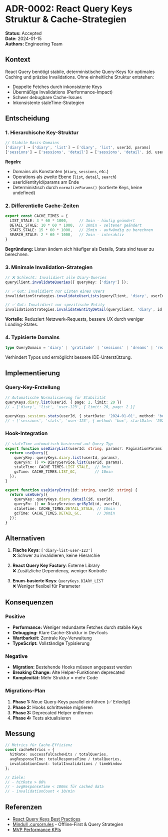 # ADR-0002: React Query Keys Struktur & Cache-Strategien

**Status:** Accepted  
**Date:** 2024-01-15  
**Authors:** Engineering Team  

## Kontext

React Query benötigt stabile, deterministische Query-Keys für optimales Caching und präzise Invalidations. Ohne einheitliche Struktur entstehen:

- Doppelte Fetches durch inkonsistente Keys
- Übermäßige Invalidations (Performance-Impact)
- Schwer debugbare Cache-Issues
- Inkonsistente staleTime-Strategien

## Entscheidung

### 1. Hierarchische Key-Struktur

```typescript
// Stabile Basis-Domains
['diary'] → ['diary', 'list'] → ['diary', 'list', userId, params]
['sessions'] → ['sessions', 'detail'] → ['sessions', 'detail', id, userId]
```

**Regeln:**
- Domains als Konstanten (`diary`, `sessions`, etc.)
- Operations als zweite Ebene (`list`, `detail`, `search`)
- userId/entityId/params am Ende
- Deterministisch durch `normalizeParams()` (sortierte Keys, keine undefined)

### 2. Differentielle Cache-Zeiten

```typescript
export const CACHE_TIMES = {
  LIST_STALE: 3 * 60 * 1000,     // 3min - häufig geändert
  DETAIL_STALE: 10 * 60 * 1000,  // 10min - seltener geändert  
  STATS_STALE: 15 * 60 * 1000,   // 15min - aufwändig zu berechnen
  SEARCH_STALE: 2 * 60 * 1000,   // 2min - interaktiv
}
```

**Begründung:** Listen ändern sich häufiger als Details, Stats sind teuer zu berechnen.

### 3. Minimale Invalidation-Strategien

```typescript
// ❌ Schlecht: Invalidiert alle Diary-Queries
queryClient.invalidateQueries({ queryKey: ['diary'] });

// ✅ Gut: Invalidiert nur Listen eines Users
invalidationStrategies.invalidateUserLists(queryClient, 'diary', userId);

// ✅ Gut: Invalidiert nur spezifische Entity
invalidationStrategies.invalidateEntityDetail(queryClient, 'diary', id, userId);
```

**Vorteile:** Reduziert Netzwerk-Requests, bessere UX durch weniger Loading-States.

### 4. Typisierte Domains

```typescript
type QueryDomain = 'diary' | 'gratitude' | 'sessions' | 'dreams' | 'realityChecks';
```

Verhindert Typos und ermöglicht bessere IDE-Unterstützung.

## Implementierung

### Query-Key-Erstellung

```typescript
// Automatische Normalisierung für Stabilität
queryKeys.diary.list(userId, { page: 2, limit: 20 })
// → ['diary', 'list', 'user-123', { limit: 20, page: 2 }]

queryKeys.sessions.stats(userId, { startDate: '2024-01-01', method: 'box' })
// → ['sessions', 'stats', 'user-123', { method: 'box', startDate: '2024-01-01' }]
```

### Hook-Integration

```typescript
// staleTime automatisch basierend auf Query-Typ
export function useDiaryList(userId: string, params?: PaginationParams) {
  return useQuery({
    queryKey: queryKeys.diary.list(userId, params),
    queryFn: () => DiaryService.list(userId, params),
    staleTime: CACHE_TIMES.LIST_STALE,  // 3min
    gcTime: CACHE_TIMES.LIST_GC,        // 10min
  });
}

export function useDiaryEntry(id: string, userId: string) {
  return useQuery({
    queryKey: queryKeys.diary.detail(id, userId),
    queryFn: () => DiaryService.getById(id, userId),
    staleTime: CACHE_TIMES.DETAIL_STALE, // 10min
    gcTime: CACHE_TIMES.DETAIL_GC,       // 30min
  });
}
```

## Alternativen

1. **Flache Keys**: `['diary-list-user-123']`  
   ❌ Schwer zu invalidieren, keine Hierarchie

2. **React Query Key Factory**: Externe Library  
   ❌ Zusätzliche Dependency, weniger Kontrolle

3. **Enum-basierte Keys**: `QueryKeys.DIARY_LIST`  
   ❌ Weniger flexibel für Parameter

## Konsequenzen

### Positive

- **Performance:** Weniger redundante Fetches durch stabile Keys
- **Debugging:** Klare Cache-Struktur in DevTools
- **Wartbarkeit:** Zentrale Key-Verwaltung
- **TypeScript:** Vollständige Typisierung

### Negative

- **Migration:** Bestehende Hooks müssen angepasst werden
- **Breaking Change:** Alte Helper-Funktionen deprecated
- **Komplexität:** Mehr Struktur = mehr Code

### Migrations-Plan

1. **Phase 1:** Neue Query-Keys parallel einführen (✅ Erledigt)
2. **Phase 2:** Hooks schrittweise migrieren
3. **Phase 3:** Deprecated Helper entfernen
4. **Phase 4:** Tests aktualisieren

## Messung

```typescript
// Metrics für Cache-Effizienz
const cacheMetrics = {
  hitRate: successfulCacheHits / totalQueries,
  avgResponseTime: totalResponseTime / totalQueries,
  invalidationCount: totalInvalidations / timeWindow
};

// Ziele:
// - hitRate > 80%
// - avgResponseTime < 100ms für cached data
// - invalidationCount < 10/min
```

## Referenzen

- [React Query Keys Best Practices](https://tkdodo.eu/blog/effective-react-query-keys)
- [Mindull .cursorrules](../.cursorrules) - Offline-First & Query Strategien
- [MVP Performance KPIs](../PRD.brief.md#kpis-mvp-leitplanken)
